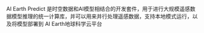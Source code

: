 AI Earth Predict 是时空数据和AI模型相结合的开发套件，用于进行大规模遥感数据模型推理的统一计算库，并可以用来并行处理遥感数据，支持本地模式运行，以及将模型部署到 AI Earth地球科学云平台

